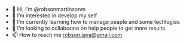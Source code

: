- 👋 Hi, I’m @robsonmartinsonm
- 👀 I’m interested in develop my self
- 🌱 I’m currently learning how to manage peaple and some techlogies 
- 💞️ I’m looking to collaborate on help people to get more results
- 📫 How to reach me robson.java@gmail.com

<!---
robsonmartinsonm/robsonmartinsonm is a ✨ special ✨ repository because its `README.md` (this file) appears on your GitHub profile.
You can click the Preview link to take a look at your changes.
--->
